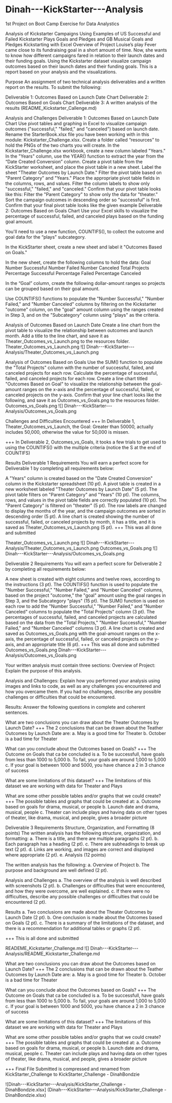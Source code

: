 # Dinah---KickStarter---Analysis
1st Project on Boot Camp Exercise for Data Analystics

Analysis of Kickstarter Campaigns
Using Examples of US Successful and Failed Kickstarter Plays Goals and Pledges
and GB Musical Goals and Pledges
Kickstarting with Excel
Overview of Project
Louise’s play Fever came close to its fundraising goal in a short amount of time. Now, she wants to know how different campaigns fared in relation to their launch dates and their funding goals. Using the Kickstarter dataset visualize campaign outcomes based on their launch dates and their funding goals. This is a report based on your analysis and the visualizations.

Purpose
An assignment of two technical analysis deliverables and a written report on the results. To submit the following:

Deliverable 1: Outcomes Based on Launch Date Chart Deliverable 2: Outcomes Based on Goals Chart Deliverable 3: A written analysis of the results (README_Kickstarter_Callenge.md)

Analysis and Challenges
Deliverable 1: Outcomes Based on Launch Date Chart
Use pivot tables and graphing in Excel to visualize campaign outcomes ("successful," "failed," and "canceled") based on launch date.
Rename the StarterBook.xlsx file you have been working with in this module: Kickstarter_Challenge.xlsx.
Create a folder called “resources” to hold the PNGs of the two charts you will create.
In the Kickstarter_Challenge.xlsx workbook, create a new column labeled "Years."
In the "Years" column, use the YEAR() function to extract the year from the “Date Created Conversion” column.
Create a pivot table from the KickStarter worksheet, and place the pivot table in a new sheet.
Label the sheet "Theater Outcomes by Launch Date."
Filter the pivot table based on "Parent Category" and "Years."
Place the appropriate pivot table fields in the columns, rows, and values.
Filter the column labels to show only "successful," "failed," and "canceled."
Confirm that your pivot table looks like this:
Filter the "Parent Category" to show only the data for "theater."
Sort the campaign outcomes in descending order so "successful" is first.
Confirm that your final pivot table looks like the given example
Deliverable 2: Outcomes Based on Goals Chart
Use your Excel skills to visualize the percentage of successful, failed, and canceled plays based on the funding goal amount.

You'll need to use a new function, COUNTIFS(), to collect the outcome and goal data for the “plays” subcategory.

In the KickStarter sheet, create a new sheet and label it "Outcomes Based on Goals."

In the new sheet, create the following columns to hold the data: Goal Number Successful Number Failed Number Canceled Total Projects Percentage Successful Percentage Failed Percentage Canceled

In the “Goal” column, create the following dollar-amount ranges so projects can be grouped based on their goal amount.

Use COUNTIFS() functions to populate the "Number Successful," "Number Failed," and "Number Canceled" columns by filtering on the Kickstarter "outcome" column, on the "goal" amount column using the ranges created in Step 3, and on the "Subcategory" column using "plays" as the criteria.

Analysis of Outcomes Based on Launch Date
Create a line chart from the pivot table to visualize the relationship between outcomes and launch month.
Add a title to the line chart, and save it as Theater_Outcomes_vs_Launch.png to the resources folder.
Theater_Outcomes_vs_Launch.png 
![]
Dinah---KickStarter---Analysis/Theater_Outcomes_vs_Launch.png

Analysis of Outcomes Based on Goals
Use the SUM() function to populate the "Total Projects" column with the number of successful, failed, and canceled projects for each row.
Calculate the percentage of successful, failed, and canceled projects for each row.
Create a line chart titled "Outcomes Based on Goal" to visualize the relationship between the goal-amount ranges on the x-axis and the percentage of successful, failed, or canceled projects on the y-axis.
Confirm that your line chart looks like the following, and save it as Outcomes_vs_Goals.png to the resources folder.
Outcomes_vs_Goals.png 
![]
Dinah---KickStarter---Analysis/Outcomes_vs_Goals.png

Challenges and Difficulties Encountered
+++ In Deliverable 1, Theater_Outcomes_vs_Launch, the Goal: Greater than 50000, actually includes 50,000, otherwise the value for 50,000 is missen.

+++ In Deliverable 2, Outcomes_vs_Goals, it tooks a few trials to get used to using the COUNTIFS() with the multiple criteria (notice the S at the end of COUNTIFS)

Results
Deliverable 1 Requirements
You will earn a perfect score for Deliverable 1 by completing all requirements below:

A "Years" column is created based on the "Date Created Conversion" column in the Kickstarter spreadsheet (10 pt).
A pivot table is created in a new worksheet labeled "Theater Outcomes by Launch Date" (5 pt).
The pivot table filters on "Parent Category" and "Years" (10 pt).
The columns, rows, and values in the pivot table fields are correctly populated (10 pt).
The "Parent Category" is filtered on "theater" (5 pt).
The row labels are changed to display the months of the year, and the campaign outcomes are sorted in descending order (5 pt).
A line chart is created showing the number of successful, failed, or canceled projects by month, it has a title, and it is saved as Theater_Outcomes_vs_Launch.png (5 pt).
+++ This was all done and submitted

Theater_Outcomes_vs_Launch.png 
![]
Dinah---KickStarter---Analysis/Theater_Outcomes_vs_Launch.png
Outcomes_vs_Goals.png 
![]
Dinah---KickStarter---Analysis/Outcomes_vs_Goals.png

Deliverable 2 Requirements
You will earn a perfect score for Deliverable 2 by completing all requirements below:

A new sheet is created with eight columns and twelve rows, according to the instructions (3 pt).
The COUNTIFS() function is used to populate the "Number Successful," "Number Failed," and "Number Canceled" columns, based on the project "outcome," the "goal" amount using the goal ranges in Step 3, and the Subcategory "plays" (15 pt).
The SUM() function is used on each row to add the "Number Successful," "Number Failed," and "Number Canceled" columns to populate the "Total Projects" column (3 pt).
The percentages of successful, failed, and canceled projects are calculated based on the data from the "Total Projects," "Number Successful," "Number Failed," and "Number Canceled" columns (3 pt).
A line chart is created and saved as Outcomes_vs_Goals.png with the goal-amount ranges on the x-axis, the percentage of successful, failed, or canceled projects on the y-axis, and an appropriate title (6 pt).
+++ This was all done and submitted Outcomes_vs_Goals.png Dinah---KickStarter---Analysis/Outcomes_vs_Goals.png

Your written analysis must contain three sections:
Overview of Project: Explain the purpose of this analysis.

Analysis and Challenges: Explain how you performed your analysis using images and links to code, as well as any challenges you encountered and how you overcame them. If you had no challenges, describe any possible challenges or difficulties that could be encountered.

Results: Answer the following questions in complete and coherent sentences.

What are two conclusions you can draw about the Theater Outcomes by Launch Date? +++ The 2 conclusions that can be drawn about the Teather Outcomes by Launch Date are: a. May is a good time for Theater b. October is a bad time for Theater

What can you conclude about the Outcomes based on Goals? +++ The Outcome on Goals that ca be concluded is a. To be successfull, have goals from less than 1000 to 5,000 b. To fail, your goals are around 1,000 to 5,000 c. If your goal is between 1000 and 5000, you have chance a 2 in 3 chance of success

What are some limitations of this dataset? +++ The limitations of this dataset we are working with data for Theater and Plays

What are some other possible tables and/or graphs that we could create? +++ The possible tables and graphs that could be created at: a. Outcome based on goals for drama, musical, or people b. Launch date and drama, musical, people c. Theater can include plays and having data on other types of theater, like drama, musical, and people, gives a broader picture

Deliverable 3 Requirements
Structure, Organization, and Formatting (8 points) The written analysis has the following structure, organization, and formatting: a. There is a title, and there are multiple paragraphs (2 pt). b. Each paragraph has a heading (2 pt). c. There are subheadings to break up text (2 pt). d. Links are working, and images are correct and displayed where appropriate (2 pt). e. Analysis (12 points)

The written analysis has the following: a. Overview of Project b. The purpose and background are well defined (2 pt).

Analysis and Challenges a. The overview of the analysis is well described with screenshots (2 pt). b. Challenges or difficulties that were encountered, and how they were overcome, are well explained. c. If there were no difficulties, describe any possible challenges or difficulties that could be encountered (2 pt).

Results a. Two conclusions are made about the Theater Outcomes by Launch Date (2 pt). b. One conclusion is made about the Outcomes based on Goals (2 pt). c. There is a summary of the limitations of the dataset, and there is a recommendation for additional tables or graphs (2 pt).

+++ This is all done and submitted

READEME_Kickstarter_Challenge.md 
![]
Dinah---KickStarter---Analysis/README_Kickstarter_Challenge.md

What are two conclusions you can draw about the Outcomes based on Launch Date? +++ The 2 conclusions that can be drawn about the Teather Outcomes by Launch Date are: a. May is a good time for Theater b. October is a bad time for Theater

What can you conclude about the Outcomes based on Goals? +++ The Outcome on Goals that ca be concluded is a. To be successfull, have goals from less than 1000 to 5,000 b. To fail, your goals are around 1,000 to 5,000 c. If your goal is between 1000 and 5000, you have chance a 2 in 3 chance of success

What are some limitations of this dataset? +++ The limitations of this dataset we are working with data for Theater and Plays

What are some other possible tables and/or graphs that we could create? +++ The possible tables and graphs that could be created at: a. Outcome based on goals for drama, musical, or people b. Launch date and drama, musical, people c. Theater can include plays and having data on other types of theater, like drama, musical, and people, gives a broader picture

+++ Final File Submitted is compressed and renamed from KickStarter_Challenge to KickStarter_Challenge - DinahBondzie

![Dinah---KickStarter---Analysis/KickStarter_Challenge - DinahBondzie.xlsx]
(Dinah---KickStarter---Analysis/KickStarter_Challenge - DinahBondzie.xlsx)

